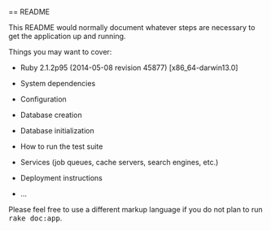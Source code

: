 == README

This README would normally document whatever steps are necessary to get the
application up and running.

Things you may want to cover:

* Ruby 2.1.2p95 (2014-05-08 revision 45877) [x86_64-darwin13.0]

* System dependencies

* Configuration

* Database creation 

* Database initialization

* How to run the test suite

* Services (job queues, cache servers, search engines, etc.)

* Deployment instructions

* ...


Please feel free to use a different markup language if you do not plan to run
<tt>rake doc:app</tt>.
